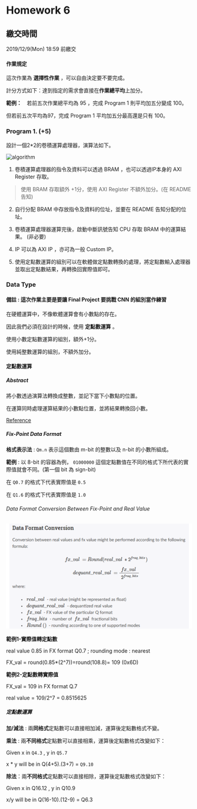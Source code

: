 Homework 6
====

## 繳交時間

2019/12/9(Mon) 18:59 前繳交

#### 作業規定

這次作業為 **選擇性作業** ，可以自由決定要不要完成。

計分方式如下：達到指定的需求會直接在**作業總平均**上加分。

**範例：**　若前五次作業總平均為 95 ，完成 Program 1 則平均加五分變成 100。

但若前五次平均為97，完成 Program 1 平均加五分最高還是只有 100。

### Program 1. (+5)

設計一個2*2的卷積運算處理器，演算法如下。

![algorithm](/images/algorithm.png)

1. 卷積運算處理器的指令及資料可以透過 BRAM ，也可以透過IP本身的 AXI Register 存取。

> 使用 BRAM 存取額外 +1分，使用 AXI Register 不額外加分。(在 README 告知)

2. 自行分配 BRAM 中存放指令及資料的位址，並要在 README 告知分配的位址。

3. 卷積運算處理器運算完後，啟動中斷訊號告知 CPU 存取 BRAM 中的運算結果。 (非必要)

4. IP 可以為 AXI IP ，亦可為一般 Custom IP。

5. 使用定點數運算的組別可以在軟體做定點數轉換的處理，將定點數輸入處理器並取出定點數結果，再轉換回實際值即可。

### Data Type

#### 備註 : 這次作業主要是要讓 Final Project 要挑戰 CNN 的組別當作練習

在硬體運算中，不像軟體運算會有小數點的存在。

因此我們必須在設計的時候，使用 **定點數運算** 。

使用小數定點數運算的組別，額外+1分。

使用純整數運算的組別，不額外加分。

#### 定點數運算

##### Abstract

將小數透過演算法轉換成整數，並記下當下小數點的位置。

在運算同時處理運算結果的小數點位置，並將結果轉換回小數。

[Reference](https://embarc.org/embarc_mli/doc/build/html/MLI_FP_data_format/MLI_FP_data_format.html)

##### Fix-Point Data Format

**格式表示法** : `Qm.n` 表示這個數由 m-bit 的整數以及 n-bit 的小數所組成。

**範例** : 以 8-bit 的容器為例， `01000000` 這個定點數值在不同的格式下所代表的實際值就會不同。(第一個 bit 為 sign-bit)

在 `Q0.7` 的格式下代表實際值是 `0.5`

在 `Q1.6` 的格式下代表實際值是 `1.0`

###### Data Format Conversion Between Fix-Point and Real Value

![Data Format Conversion](images/FXP_dc.png)

**範例1-實際值轉定點數**

real value 0.85 in FX format Q0.7 ; rounding mode : nearest

FX_val = round(0.85*(2^7))=round(108.8)= 109 (0x6D)

**範例2-定點數轉實際值**

FX_val = 109 in FX format Q.7

real value = 109/2^7 = 0.8515625

##### 定點數運算

**加/減法** : 兩**同格式**定點數可以直接相加減，運算後定點數格式不變。

**乘法** : 兩**不同格式**定點數可以直接相乘，運算後定點數格式改變如下：

Given x in `Q4.3` , y in `Q5.7`

x * y will be in Q(4+5).(3+7) = `Q9.10`

**除法**：兩**不同格式**定點數可以直接相除，運算後定點數格式改變如下：

Given x in Q16.12 , y in Q10.9

x/y will be in Q(16-10).(12-9) = Q6.3
